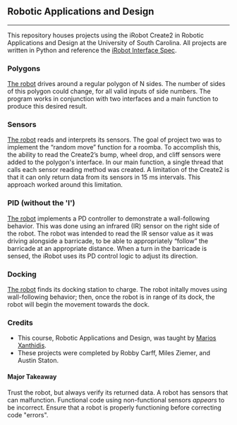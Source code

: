 ## Robotic Applications and Design 
---
This repository houses projects using the iRobot Create2 in Robotic Applications and Design at the University of South Carolina.
All projects are written in Python and reference the [iRobot Interface Spec](https://www.irobotweb.com/~/media/MainSite/PDFs/About/STEM/Create/iRobot_Roomba_600_Open_Interface_Spec.pdf?la=en).

### Polygons
[The robot](https://drive.google.com/file/d/1qV1KdgdLvN7GdSB7fDuzNeR2KqT55yui/view) drives around a regular polygon of N sides. The number of sides of this polygon could change, for all valid inputs of
side numbers. The program works in conjunction with two interfaces and a main function to produce this desired result.

### Sensors
[The robot](https://drive.google.com/file/d/17pS6uIGC5stqJetbmv9jQ1DKY17KgW3i/view) reads and interprets its sensors. The goal of project two was to implement the “random move” function for a roomba. To accomplish this, the ability to read the Create2’s bump, wheel drop, and cliff sensors were added to the polygon's interface. In our main function, a single thread that calls each sensor reading method was created. A limitation of the Create2 is that it can only return data from its sensors in 15 ms intervals. This approach worked around this limitation.

### PID (without the 'I')
[The robot](https://drive.google.com/file/d/1RzoDoG3izRddcIuEF-j1B52c0YjJthWL/view) implements a PD controller to demonstrate a wall-following behavior. This was done using an infrared (IR) sensor on the right side of the robot. The robot was
intended to read the IR sensor value as it was driving alongside a barricade, to be able to appropriately “follow” the barricade at an appropriate distance. When a turn in the barricade is sensed, the iRobot uses its PD control logic to adjust its direction.

### Docking
[The robot](https://drive.google.com/file/d/1EhvBXYeJgKimL22GS0Wtsyu0TkXgzaNn/view) finds its docking station to charge. The robot initally moves using wall-following behavior; then, once the robot is in range of its dock, the robot will begin the movement towards the dock. 

### Credits
* This course, Robotic Applications and Design, was taught by [Marios Xanthidis](https://sites.google.com/view/mariosx).
* These projects were completed by Robby Carff, Miles Ziemer, and Austin Staton.

#### Major Takeaway
Trust the robot, but always verify its returned data. A robot has sensors that can malfunction. Functional code using non-functional sensors _appears_ to be incorrect. Ensure that a robot is properly functioning before correcting code "errors".
